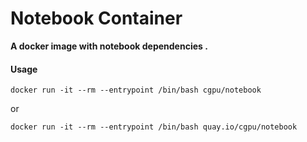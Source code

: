 # Notebook Container

**A docker image with notebook dependencies .**


#### Usage

```
docker run -it --rm --entrypoint /bin/bash cgpu/notebook
```

or



```
docker run -it --rm --entrypoint /bin/bash quay.io/cgpu/notebook
```

